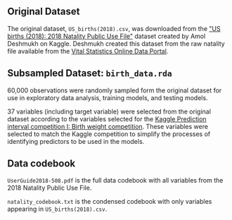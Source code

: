 ## Original Dataset

The original dataset, `US_births(2018).csv`, was downloaded from the ["US births (2018): 2018 Natality Public Use File"](https://www.kaggle.com/datasets/des137/us-births-2018/data) dataset created by Amol Deshmukh on Kaggle. Deshmukh created this dataset from the raw natality file available from the [Vital Statistics Online Data Portal](https://www.cdc.gov/nchs/data_access/vitalstatsonline.htm#Tools). 

## Subsampled Dataset: `birth_data.rda`

60,000 observations were randomly sampled form the original dataset for use in exploratory data analysis, training models, and testing models. 

37 variables (including target variable) were selected from the original dataset according to the variables selected for the [Kaggle Prediction interval competition I: Birth weight competition](https://www.kaggle.com/competitions/prediction-interval-competition-i-birth-weight/data). These variables were selected to match the Kaggle competition to simplify the processes of identifying predictors to be used in the models. 

## Data codebook
`UserGuide2018-508.pdf` is the full data codebook with all variables from the 2018 Natality
Public Use File.

`natality_codebook.txt` is the condensed codebook with only variables appearing in `US_births(2018).csv`.